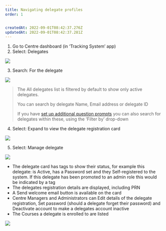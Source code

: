 ```yaml
---
title: Navigating delegate profiles
order: 1


createdAt: 2022-09-01T08:42:37.276Z
updatedAt: 2022-09-01T08:42:37.281Z
---
```

1. Go to Centre dashboard (in ‘Tracking System’ app) 
2. Select: Delegates​

![](/img/cm-6-01-Navigating.jpg)

3. Search: For the delegate​

![](/img/cm-6-02-Navigating.jpg)

> The All delegates list is filtered by default to show only active delegates.  ​
>
> You can search by delegate ​Name, Email address or delegate ID​
>
> If you have [set up additional question prompts](/user-guide/centremanager/02-centre-management/configuring-centre-details/managing-registration-prompts) you can also search for delegates within these, using the ‘Filter by’ drop-down​

4. Select: Expand to view the delegate registration card​

![](/img/cm-6-03-Navigating.jpg)

5. Select: Manage delegate​

![](/img/cm-6-04-Navigating.jpg)

- The delegate card has tags to show their status, for example this delegate: is Active, has a Password set and they Self-registered to the system. If this delegate has been promoted to an admin role this would be indicated by a tag 
- The delegates registration details are displayed, including PRN 
- A Send welcome email button is available on the card
- Centre Managers and Administrators can Edit details of the delegate registration, Set password (should a delegate forget their password) and Deactivate account to make a delegates account inactive
- The Courses a delegate is enrolled to are listed

![](/img/cm-6-05-Navigating.jpg)